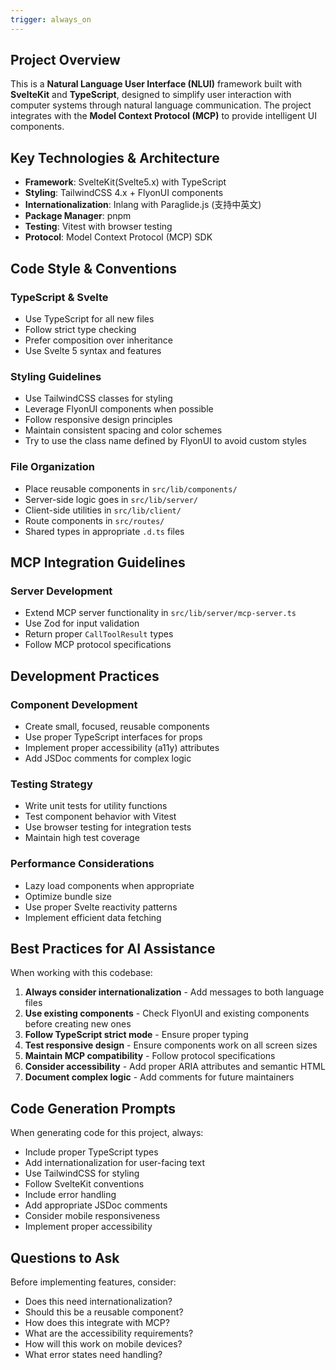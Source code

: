```yaml
---
trigger: always_on
---
```



## Project Overview

This is a **Natural Language User Interface (NLUI)** framework built with **SvelteKit** and **TypeScript**, designed to simplify user interaction with computer systems through natural language communication. The project integrates with the **Model Context Protocol (MCP)** to provide intelligent UI components.

## Key Technologies & Architecture

- **Framework**: SvelteKit(Svelte5.x) with TypeScript
- **Styling**: TailwindCSS 4.x + FlyonUI components
- **Internationalization**: Inlang with Paraglide.js (支持中英文)
- **Package Manager**: pnpm
- **Testing**: Vitest with browser testing
- **Protocol**: Model Context Protocol (MCP) SDK

## Code Style & Conventions

### TypeScript & Svelte

- Use TypeScript for all new files
- Follow strict type checking
- Prefer composition over inheritance
- Use Svelte 5 syntax and features

### Styling Guidelines

- Use TailwindCSS classes for styling
- Leverage FlyonUI components when possible
- Follow responsive design principles
- Maintain consistent spacing and color schemes
- Try to use the class name defined by FlyonUI to avoid custom styles

### File Organization

- Place reusable components in `src/lib/components/`
- Server-side logic goes in `src/lib/server/`
- Client-side utilities in `src/lib/client/`
- Route components in `src/routes/`
- Shared types in appropriate `.d.ts` files

## MCP Integration Guidelines

### Server Development

- Extend MCP server functionality in `src/lib/server/mcp-server.ts`
- Use Zod for input validation
- Return proper `CallToolResult` types
- Follow MCP protocol specifications

## Development Practices

### Component Development

- Create small, focused, reusable components
- Use proper TypeScript interfaces for props
- Implement proper accessibility (a11y) attributes
- Add JSDoc comments for complex logic

### Testing Strategy

- Write unit tests for utility functions
- Test component behavior with Vitest
- Use browser testing for integration tests
- Maintain high test coverage

### Performance Considerations

- Lazy load components when appropriate
- Optimize bundle size
- Use proper Svelte reactivity patterns
- Implement efficient data fetching

## Best Practices for AI Assistance

When working with this codebase:

1. **Always consider internationalization** - Add messages to both language files
2. **Use existing components** - Check FlyonUI and existing components before creating new ones
3. **Follow TypeScript strict mode** - Ensure proper typing
4. **Test responsive design** - Ensure components work on all screen sizes
5. **Maintain MCP compatibility** - Follow protocol specifications
6. **Consider accessibility** - Add proper ARIA attributes and semantic HTML
7. **Document complex logic** - Add comments for future maintainers

## Code Generation Prompts

When generating code for this project, always:

- Include proper TypeScript types
- Add internationalization for user-facing text
- Use TailwindCSS for styling
- Follow SvelteKit conventions
- Include error handling
- Add appropriate JSDoc comments
- Consider mobile responsiveness
- Implement proper accessibility

## Questions to Ask

Before implementing features, consider:

- Does this need internationalization?
- Should this be a reusable component?
- How does this integrate with MCP?
- What are the accessibility requirements?
- How will this work on mobile devices?
- What error states need handling?

